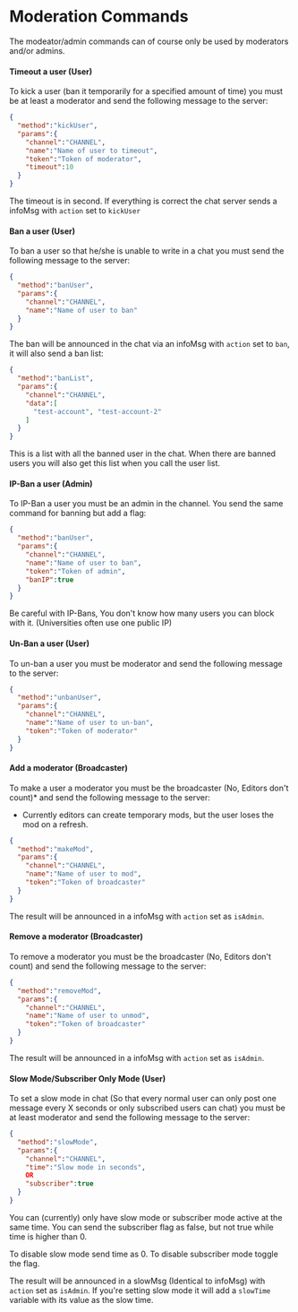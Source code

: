 # Moderation Commands

The modeator/admin commands can of course only be used by moderators and/or admins.

#### Timeout a user (User)

To kick a user (ban it temporarily for a specified amount of time) you must be at least a moderator and send the following message to the server:

```json
{
  "method":"kickUser",
  "params":{
    "channel":"CHANNEL",
    "name":"Name of user to timeout",
    "token":"Token of moderator",
    "timeout":10
  }
}
```

The timeout is in second. If everything is correct the chat server sends a infoMsg with `action` set to `kickUser`

#### Ban a user (User)

To ban a user so that he/she is unable to write in a chat you must send the following message to the server:

```json
{
  "method":"banUser",
  "params":{
    "channel":"CHANNEL",
    "name":"Name of user to ban"
  }
}
```

The ban will be announced in the chat via an infoMsg with `action` set to `ban`, it will also send a ban list:

```json
{
  "method":"banList",
  "params":{
    "channel":"CHANNEL",
    "data":[
      "test-account", "test-account-2"
    ]
  }
}
```

This is a list with all the banned user in the chat. When there are banned users you will also get this list when you call the user list.

#### IP-Ban a user (Admin)

To IP-Ban a user you must be an admin in the channel. You send the same command for banning but add a flag:

```json
{
  "method":"banUser",
  "params":{
    "channel":"CHANNEL",
    "name":"Name of user to ban",
    "token":"Token of admin",
    "banIP":true
  }
}
```

Be careful with IP-Bans, You don't know how many users you can block with it. (Universities often use one public IP)

#### Un-Ban a user (User)

To un-ban a user you must be moderator and send the following message to the server:

```json
{
  "method":"unbanUser",
  "params":{
    "channel":"CHANNEL",
    "name":"Name of user to un-ban",
    "token":"Token of moderator"
  }
}
```

#### Add a moderator (Broadcaster)

To make a user a moderator you must be the broadcaster (No, Editors don't count)* and send the following message to the server:

* Currently editors can create temporary mods, but the user loses the mod on a refresh.

```json
{
  "method":"makeMod",
  "params":{
    "channel":"CHANNEL",
    "name":"Name of user to mod",
    "token":"Token of broadcaster"
  }
}
```

The result will be announced in a infoMsg with `action` set as `isAdmin`.

#### Remove a moderator (Broadcaster)

To remove a moderator you must be the broadcaster (No, Editors don't count) and send the following message to the server:

```json
{
  "method":"removeMod",
  "params":{
    "channel":"CHANNEL",
    "name":"Name of user to unmod",
    "token":"Token of broadcaster"
  }
}
```

The result will be announced in a infoMsg with `action` set as `isAdmin`.

#### Slow Mode/Subscriber Only Mode (User)

To set a slow mode in chat (So that every normal user can only post one message every X seconds or only subscribed users can chat) you must be at least moderator and send the following message to the server:

```json
{
  "method":"slowMode",
  "params":{
    "channel":"CHANNEL",
    "time":"Slow mode in seconds",
    OR
    "subscriber":true
  }
}
```

You can (currently) only have slow mode or subscriber mode active at the same time. You can send the subscriber flag as false, but not true while time is higher than 0.

To disable slow mode send time as 0. To disable subscriber mode toggle the flag.

The result will be announced in a slowMsg (Identical to infoMsg) with `action` set as `isAdmin`. If you're setting slow mode it will add a `slowTime` variable with its value as the slow time.
